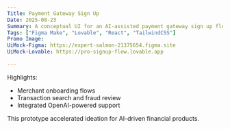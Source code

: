 ```yaml
---
Title: Payment Gateway Sign Up
Date: 2025-08-23
Summary: A conceptual UI for an AI-assisted payment gateway sign up flow. Designed in Figma Maker, this prototype visualizes merchant onboarding and account setup with AI assistant.
Tags: ["Figma Make", "Lovable", "React", "TailwindCSS"]
Promo Image: 
UiMock-Figma: https://expert-salmon-21375654.figma.site
UiMock-Lovable: https://pro-signup-flow.lovable.app

---
```


Highlights:

- Merchant onboarding flows
- Transaction search and fraud review
- Integrated OpenAI-powered support

This prototype accelerated ideation for AI-driven financial products.
